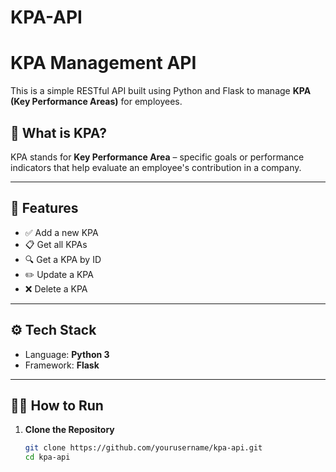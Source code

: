 # KPA-API

# KPA Management API

This is a simple RESTful API built using Python and Flask to manage **KPA (Key Performance Areas)** for employees.

## 📌 What is KPA?

KPA stands for **Key Performance Area** – specific goals or performance indicators that help evaluate an employee's contribution in a company.

---

## 🚀 Features

- ✅ Add a new KPA  
- 📋 Get all KPAs  
- 🔍 Get a KPA by ID  
- ✏️ Update a KPA  
- ❌ Delete a KPA  

---

## ⚙️ Tech Stack

- Language: **Python 3**
- Framework: **Flask**

---

## 🧑‍💻 How to Run

1. **Clone the Repository**
   ```bash
   git clone https://github.com/yourusername/kpa-api.git
   cd kpa-api
